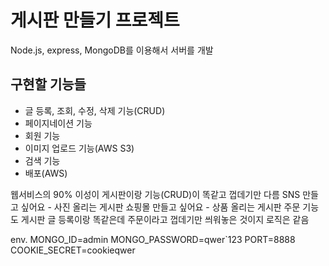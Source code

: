 # 게시판 만들기 프로젝트
Node.js, express, MongoDB를 이용해서 서버를 개발

## 구현할 기능들
- 글 등록, 조회, 수정, 삭제 기능(CRUD)
- 페이지네이션 기능
- 회원 기능
- 이미지 업로드 기능(AWS S3)
- 검색 기능
- 배포(AWS)

웹서비스의 90% 이성이 게시판이랑 기능(CRUD)이 똑같고 껍데기만 다름
SNS 만들고 싶어요 - 사진 올리는 게시판
쇼핑몰 만들고 싶어요 - 상품 올리는 게시판
주문 기능도 게시판 글 등록이랑 똑같은데 주문이라고 껍데기만 씌워놓은 것이지 로직은 같음

env.
MONGO_ID=admin
MONGO_PASSWORD=qwer`123
PORT=8888
COOKIE_SECRET=cookieqwer